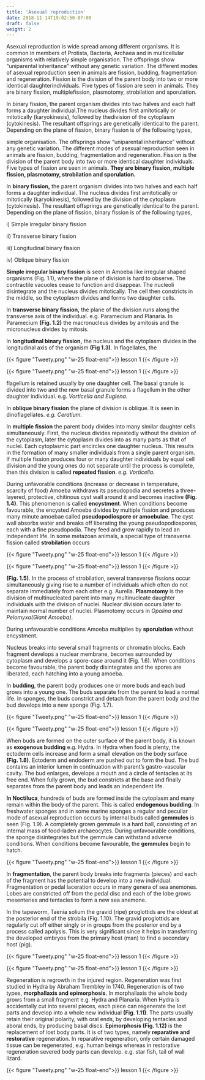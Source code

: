 ```yaml
---
title: 'Asexual reproduction'
date: 2018-11-14T19:02:50-07:00
draft: false
weight: 2
---
```




Asexual reproduction is wide spread among different organisms. It is common in
members of Protista, Bacteria, Archaea and in multicellular organisms with relatively
simple organisation. The offsprings show “uniparental inheritance” without any genetic
variation. The different modes of asexual reproduction seen in animals are fission,
budding, fragmentation and regeneration. Fission is the division of the parent
body into two or more identical daughterindividuals. Five types of fission are seen in
animals. They are binary fission, multiplefission, plasmotomy, strobilation and
sporulation.

In binary fission, the parent organism divides into two halves and
each half forms a daughter individual.The nucleus divides first amitotically or
mitotically (karyokinesis), followed by thedivision of the cytoplasm (cytokinesis).
The resultant offsprings are genetically identical to the parent. Depending on the
plane of fission, binary fission is of the
following types,

simple organisation. The offsprings show
“uniparental inheritance” without any genetic
variation. The different modes of asexual
reproduction seen in animals are fission,
budding, fragmentation and regeneration.
Fission is the division of the parent
body into two or more identical daughter
individuals. Five types of fission are seen in
animals. **They are binary fission, multiple fission, plasmotomy, strobilation and sporulation.**


In **binary fission,** the parent
organism divides into two halves and
each half forms a daughter individual.
The nucleus divides first amitotically or
mitotically (karyokinesis), followed by the
division of the cytoplasm (cytokinesis).
The resultant offsprings are genetically
identical to the parent. Depending on the
plane of fission, binary fission is of the
following types,

i) Simple irregular binary fission

ii) Transverse binary fission

iii) Longitudinal binary fission

iv) Oblique binary fission

**Simple irregular binary fission** is seen in Amoeba like irregular shaped organisms
(Fig. 1.1), where the plane of division is hard to observe. The contractile vacuoles
cease to function and disappear. The nucleoli disintegrate and the nucleus divides
mitotically. The cell then constricts in the middle, so the cytoplasm divides and forms
two daughter cells. 

In **transverse binary fission,** the plane of the division runs along the transverse axis of the individual. e.g. Paramecium and Planaria.
In Paramecium **(Fig. 1.2)** the macronucleus divides by amitosis and the micronucleus
divides by mitosis. 

In **longitudinal binary fission,** the nucleus and the cytoplasm divides in the longitudinal axis of the organism **(Fig 1.3)**. In flagellates, the


{{< figure "Tweety.png" "w-25 float-end">}}
lesson 1
{{< /figure >}}

{{< figure "Tweety.png" "w-25 float-end">}}
lesson 1
{{< /figure >}}


flagellum is retained usually by one daughter cell. The basal granule is divided into two and the new basal granule forms a flagellum in the other daughter individual. e.g. *Vorticella and Euglena*. 

In **oblique binary fission** the plane of division is oblique. It is seen in dinoflagellates. *e.g. Ceratium.* 

In **multiple fission** the parent body divides into many similar daughter cells simultaneously. First, the nucleus divides repeatedly without the division of the cytoplasm, later the cytoplasm divides into as many parts as that of nuclei. Each cytoplasmic part encircles one daughter nucleus. This results in the formation of many smaller individuals from a single parent organism. If multiple fission produces four or many daughter individuals by equal cell division and the young ones do not separate until the process is complete, then this division is called **repeated fission**. *e.g. Vorticella.* 


During unfavorable conditions (increase or decrease in temperature, scarcity of food) Amoeba withdraws its pseudopodia and secretes a three-layered, protective, chitinous cyst wall around it and becomes inactive **(Fig. 1.4)**. This phenomenon is called **encystment**. When conditions become favourable, the encysted Amoeba divides
by multiple fission and produces many minute amoebae called **pseudopodiospore or amoebulae**. The cyst wall absorbs water and breaks off liberating the young
pseudopodiospores, each with a fine pseudopodia. They feed and grow rapidly to
lead an independent life. In some metazoan animals, a special type of transverse fission called **strobilation** occurs

{{< figure "Tweety.png" "w-25 float-end">}}
lesson 1
{{< /figure >}}

{{< figure "Tweety.png" "w-25 float-end">}}
lesson 1
{{< /figure >}}

**(Fig. 1.5)**. In the process of strobilation, several transverse fissions occur simultaneously giving rise to a number of individuals which often do not separate immediately from each other e.g. Aurelia. **Plasmotomy** is the division of multinucleated parent into many multinucleate daughter individuals with the division of nuclei. Nuclear division occurs later to maintain normal number of nuclei. Plasmotomy occurs in *Opalina and Pelomyxa(Giant Amoeba)*.

 During unfavourable conditions Amoeba multiplies by **sporulation** without encystment.

Nucleus breaks into several small fragments or chromatin blocks. Each fragment develops
a nuclear membrane, becomes surrounded by cytoplasm and develops a spore-case around
it (Fig. 1.6). When conditions become favourable, the parent body disintegrates and
the spores are liberated, each hatching into a young amoeba.


In **budding**, the parent body produces one or more buds and each bud grows into a young
one. The buds separate from the parent to lead a normal life. In sponges, the buds constrict and detach from the parent body and the bud develops into a new sponge (Fig. 1.7).


{{< figure "Tweety.png" "w-25 float-end">}}
lesson 1
{{< /figure >}}

{{< figure "Tweety.png" "w-25 float-end">}}
lesson 1
{{< /figure >}}

When buds are formed on the outer surface of the parent body, it is known as
**exogenous budding** e.g. Hydra. In Hydra when food is plenty, the ectoderm cells increase and
form a small elevation on the body surface **(Fig. 1.8)**. Ectoderm and endoderm are pushed
out to form the bud. The bud contains an interior lumen in continuation with parent’s
gastro-vascular cavity. The bud enlarges, develops a mouth and a circle of tentacles at its
free end. When fully grown, the bud constricts at the base and finally separates from the parent body and leads an independent life. 


**In Noctiluca**, hundreds of buds are
formed inside the cytoplasm and many remain within the body of the parent. This is called
**endogenous budding**. In freshwater sponges and in some marine sponges a regular and
peculiar mode of asexual reproduction occurs by internal buds called **gemmules** is seen
(Fig. 1.9). A completely grown gemmule is a hard ball, consisting of an internal mass of
food-laden archaeocytes. During unfavourable conditions, the sponge disintegrates but the
gemmule can withstand adverse conditions. When conditions become favourable, the
**gemmules** begin to hatch.

{{< figure "Tweety.png" "w-25 float-end">}}
lesson 1
{{< /figure >}}

In **fragmentation**, the parent body
breaks into fragments (pieces) and each of the
fragment has the potential to develop into a new
individual. Fragmentation or pedal laceration
occurs in many genera of sea anemones. Lobes
are constricted off from the pedal disc and each
of the lobe grows mesenteries and tentacles to
form a new sea anemone.

In the tapeworm, Taenia solium the gravid
(ripe) proglottids are the oldest at the posterior
end of the strobila (Fig. 1.10). The gravid
proglottids are regularly cut off either singly or
in groups from the posterior end by a process
called apolysis. This is very significant since it
helps in transferring the developed embryos
from the primary host (man) to find a secondary
host (pig).

{{< figure "Tweety.png" "w-25 float-end">}}
lesson 1
{{< /figure >}}

{{< figure "Tweety.png" "w-25 float-end">}}
lesson 1
{{< /figure >}}

Regeneration is regrowth in the injured
region. Regeneration was first studied in Hydra
by Abraham Trembley in 1740. Regeneration is
of two types, **morphallaxis and epimorphosis**.
In morphallaxis the whole body grows from a
small fragment e.g. Hydra and Planaria. When
Hydra is accidentally cut into several pieces,
each piece can regenerate the lost parts and
develop into a whole new individual **(Fig. 1.11)**.
The parts usually retain their original polarity,
with oral ends, by developing tentacles
and aboral ends, by producing basal discs.
**Epimorphosis (Fig. 1.12)** is the replacement
of lost body parts. It is of two types, namely
**reparative and restorative** regeneration. In
reparative regeneration, only certain damaged
tissue can be regenerated, e.g. human beings
whereas in restorative regeneration severed
body parts can develop. e.g. star fish, tail of wall
lizard.

{{< figure "Tweety.png" "w-25 float-end">}}
lesson 1
{{< /figure >}}
